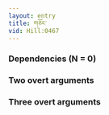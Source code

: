```yaml
---
layout: entry
title: གཅོང་
vid: Hill:0467
---
```

### Dependencies (N = 0)


### Two overt arguments


### Three overt arguments
